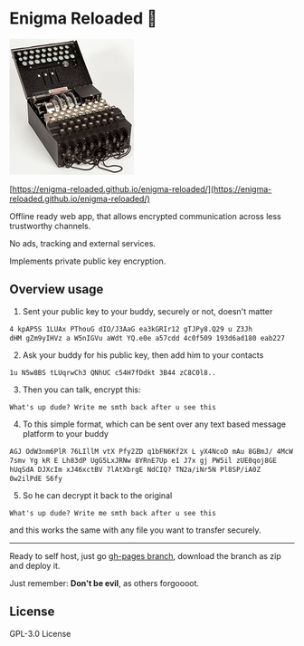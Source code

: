 # Enigma Reloaded 📱

![Old enigma](https://raw.githubusercontent.com/enigma-reloaded/enigma-reloaded/master/app/src/assets/enigma-logo.jpg)

[https://enigma-reloaded.github.io/enigma-reloaded/](https://enigma-reloaded.github.io/enigma-reloaded/)

Offline ready web app, that allows encrypted communication across less trustworthy channels.

No ads, tracking and external services.

Implements private public key encryption.


## Overview usage

1. Sent your public key to your buddy, securely or not, doesn't matter

```
4 kpAP5S 1LUAx PThouG dIO/J3AaG ea3kGRIr12 gTJPy8.Q29 u Z3Jh 
dHM gZm9yIHVz a W5nIGVu aWdt YQ.e0e a57cdd 4c0f509 193d6ad180 eab227
```

2. Ask your buddy for his public key, then add him to your contacts

```
1u N5w8BS tLUqrwCh3 QNhUC c54H7fDdkt 3B44 zC8C0l8..
```

3. Then you can talk, encrypt this:

```
What's up dude? Write me smth back after u see this
```

4. To this simple format, which can be sent over any text based message platform to your buddy

```
AGJ OdW3nm6PlR 76LIllM vtX Pfy2ZD q1bFN6Kf2X L yX4NcoD mAu 8GBmJ/ 4McW 
7smv Yg kR E Lh83dP UgG5LxJRNw 8YRnE7Up e1 J7x gj PW5il zUE0qoj8GE 
hUqSdA DJXcIm xJ46xctBV 7lAtXbrgE NdCIQ? TN2a/iNr5N Pl8SP/iA0Z 0w2ilPdE S6fy
```

5. So he can decrypt it back to the original

```
What's up dude? Write me smth back after u see this
```

and this works the same with any file you want to transfer securely.

___

Ready to self host, just go [gh-pages branch](https://github.com/enigma-reloaded/enigma-reloaded/tree/gh-pages), download the branch as zip and deploy it.

Just remember: **Don't be evil**, as others forgoooot.

## License
GPL-3.0 License
